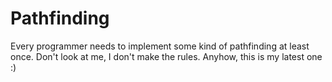 # Pathfinding
Every programmer needs to implement some kind of pathfinding at least once. Don't look at me, I don't make the rules. Anyhow, this is my latest one :)

